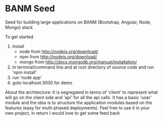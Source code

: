 BANM Seed
===========

Seed for building large applications on BANM (Bootstrap, Angular, Node, Mongo) stack

To get started

1. Install
	- node from http://nodejs.org/download/
	- npm from http://nodejs.org/download/
	- mongo from http://docs.mongodb.org/manual/installation/
2. In terminal/command line and at root directory of source code and run 'npm install'
3. run 'node app'
4. goto localhost:3000 for demo

About the architecture: It is segregated in terms of 'client' to represent what will go on the client side and 'api' for all the api calls. It has a basic 'user' module and the idea is to structure the application modules based on the features (easy for multi-phased deployments). Feel free to use it in your own project, in return I would love to get some feed back
